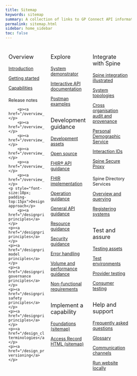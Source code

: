 ```yaml
---
title: Sitemap
keywords: sitemap
summary: A collection of links to GP Connect API information
permalink: sitemap.html
sidebar: home_sidebar
toc: false
---
```

<style>
* {
  box-sizing: border-box;
}

/* Create three equal columns that floats next to each other */
.column {
  float: left;
  width: 33.33%;
  padding: 10px;

}

/* Clear floats after the columns */
.row:after {
  content: "";
  display: table;
  clear: both;
}
</style>

<div class="row">
  <div class="column">
   <p style="font-size:18px">Overview</p>
    	<p><a href="/index.html">Introduction</a></p>
    	<p><a href="/overview_engage.html">Getting started</a></p>
    	<p><a href="/overview_priority_capabilities.html">Capabilities</a></p>
	<p style="padding-top:8px">Release notes</p>
	  
    	<p><a href="/overview_release_notes_0_7_2.html">0.7.2</a></p>
    	<p><a href="/overview_release_notes_0_7_1.html">0.7.1</a></p>
    	<p><a href="/overview_release_notes_0_7_0.html">0.7.0</a></p>	  
    	<p><a href="/overview_release_notes_0_5_2.html">0.5.2</a></p>
    	<p><a href="/overview_release_notes_0_5_1.html">0.5.1</a></p>
    	<p><a href="/overview_release_notes_0_5_0.html">0.5.0</a></p>
    <p style="font-size:18px; padding-top:15px">Design approach</p>
    	<p><a href="/designprinciples_open_api_principles.html">API principles</a></p>
	<p><a href="/designprinciples_development_principles.html">Development principles</a></p>
	<p><a href="/designprinciples_data_model_principles.html">Data model principles</a></p>
	<p><a href="/designprinciples_ig_principles.html">Information governance principles</a></p>
	<p><a href="/designprinciples_clinical_safety_principles.html">Clinical safety principles</a></p>
	<p><a href="/designprinciples_assurance_principles.html">Assurance principles</a></p>
	<p><a href="/design_clinical_terminologies.html">Clinical terminologies</a></p>
	<p><a href="/design_product_versioning.html">Specification versioning</a></p> 
  </div>
  <div class="column">
    <p style="font-size:18px">Explore</p>
    	<p><a href="/system_demonstrator.html">System demonstrator</a></p>
	<p><a href="/system_swagger.html">Interactive API documentation</a></p>
	<p><a href="/system_reference_postman.html">Postman examples</a></p>
    <p style="font-size:18px; padding-top:15px">Development guidance</p>
    	<p><a href="/development_deliverables.html">Development assets</a></p>
	<p><a href="/development_fhir_open_source_guidance.html">Open source</a></p>
	<p><a href="/development_fhir_api_guidance.html">FHIR&reg; API guidance</a></p>
	<p><a href="/development_fhir_api_guidance.html">FHIR implementation</a></p>
	<p><a href="/development_fhir_operation_guidance.html">Operation guidance</a></p>
	<p><a href="/development_general_api_guidance.html">General API guidance</a></p>
	<p><a href="/development_fhir_resource_guidance.html">Resource guidance</a></p>
	<p><a href="/development_api_security_guidance.html">Security guidance</a></p>
	<p><a href="/development_fhir_error_handling_guidance.html">Error handling</a></p>
	<p><a href="/development_api_volume_and_performance.html">Volume and performance guidance</a></p>
	<p><a href="/development_api_non_functional_requirements.html">Non-functional requirements</a></p>
    <p style="font-size:18px; padding-top:15px">Implement a capability</p>
	<p><a href="/sitemap_foundations.html">Foundations (sitemap)</a></p>
	<p><a href="/sitemap_access_record_html.html">Access Record HTML (sitemap)</a></p> 
  </div>
  <div class="column">
    <p style="font-size:18px">Integrate with Spine</p>
    	<p><a href="/integration_illustrated.html">Spine integration illustrated</a></p>
	<p><a href="/integration_system_topologies.html">System topologies</a></p>
	<p><a href="/integration_illustrated.html">Cross organisation audit and provenance</a></p>
	<p><a href="/integration_system_topologies.html">Personal Demographic Service</a></p>
	<p><a href="/integration_interaction_ids.html">Interaction IDs</a></p>
	<p><a href="/integration_spine_secure_proxy.html">Spine Secure Proxy</a></p>
	<p style="padding-top:8px">Spine Directory Services</p>
	<p><a href="/integration_spine_directory_service.html">Overview and querying</a></p>
	<p><a href="/integration_sds_registering_endpoints.html">Registering systems</a></p>
    <p style="font-size:18px; padding-top:15px">Test and assure</p>
    	<p><a href="/testing_deliverables.html">Testing assets</a></p>
	<p><a href="/testing_environments.html">Test environments</a></p>
	<p><a href="/testing_api_provider_testing.html">Provider testing</a></p>
	<p><a href="/testing_api_consumer_testing.html">Consumer testing</a></p>
    <p style="font-size:18px; padding-top:15px">Help and support</p>
    	<p><a href="/support_faq.html">Frequently asked questions</a></p>
    	<p><a href="/overview_glossary.html">Glossary</a></p>
    	<p><a href="/support_communications.html">Communication channels</a></p>
    	<p><a href="/support_run_website_locally.html">Run website locally</a></p>
  </div>
</div>

